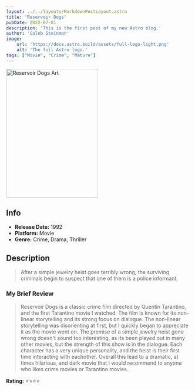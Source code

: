 ```yaml
---
layout: ../../layouts/MarkdownPostLayout.astro
title: 'Reservoir Dogs'
pubDate: 2022-07-01
description: 'This is the first post of my new Astro blog.'
author: 'Caleb Steinman'
image:
    url: 'https://docs.astro.build/assets/full-logo-light.png'
    alt: 'The full Astro logo.'
tags: ["Movie", "Crime", "Mature"]
---
```


<img src="https://m.media-amazon.com/images/M/MV5BZmExNmEwYWItYmQzOS00YjA5LTk2MjktZjEyZDE1Y2QxNjA1XkEyXkFqcGdeQXVyMTQxNzMzNDI@._V1_FMjpg_UX1000_.jpg" 
        alt= "Reservoir Dogs Art" width="250" height="350">

## Info
- **Release Date:** 1992
- **Platform:** Movie
- **Genre:** Crime, Drama, Thriller

## Description
> After a simple jewelry heist goes terribly wrong, the surviving criminals begin to suspect that one of them is a police informant.

### My Brief Review
> Reservoir Dogs is a classic crime film directed by Quentin Tarantino, and the first Tarantino movie I watched. The film is known for its non-linear storytelling and its strong focus on dialogue. The non-linear storytelling was disorienting at first, but I quickly began to appreciate it as the movie went on. The premise of a simple jewelry heist gone wrong doesn't sound too interesting, as its been played out in many other movies, but the strength of this show is in the dialogue. Each character has a very unique personality, and the heist is their first time interacting with eachother. Overall this lead to a dramatic, at times hilarious, and dark movie that I would recommend to anyone who likes crime movies or Tarantino movies.

**Rating:** ⭐️⭐️⭐️⭐️